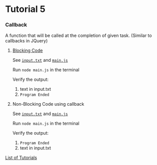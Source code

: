 # Tutorial 5
### Callback
A function that will be called at the completion of given task. (Similar to callbacks in JQuery)

1. [Blocking Code](https://github.com/shane030716/node-js/tree/tutorial-5-1/Tutorial5)

    See [`input.txt`](https://github.com/shane030716/node-js/tree/tutorial-5-1/Tutorial5/input.txt) and [`main.js`](https://github.com/shane030716/node-js/tree/tutorial-5-1/Tutorial5/main.js)

    Run `node main.js` in the terminal

    Verify the output:
    1. text in input.txt
    2. `Program Ended`


2. Non-Blocking Code using callback

    See [`input.txt`](input.txt) and [`main.js`](main.js)

    Run `node main.js` in the terminal

    Verify the output:
    1. `Program Ended`
    2. text in input.txt

[List of Tutorials](https://github.com/shane030716/node-js#list-of-tutorials)
